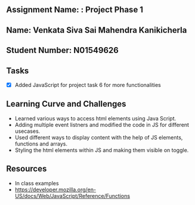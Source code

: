 ## Assignment Name: : Project Phase 1

## Name: Venkata Siva Sai Mahendra Kanikicherla

## Student Number: N01549626

## Tasks

- [x] Added JavaScript for project task 6 for more functionalities

## Learning Curve and Challenges

- Learned various ways to access html elements using Java Script.
- Adding multiple event listners and modified the code in JS for different usecases.
- Used different ways to display content with the help of JS elements, functions and arrays.
- Styling the html elements within JS and making them visible on toggle.

## Resources

- In class examples
- https://developer.mozilla.org/en-US/docs/Web/JavaScript/Reference/Functions
